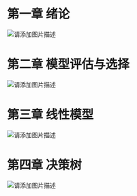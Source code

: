 # 第一章 绪论
![请添加图片描述](https://img-blog.csdnimg.cn/bac09825120c4a8585535985f991b53b.png)
# 第二章 模型评估与选择
![请添加图片描述](https://img-blog.csdnimg.cn/ea1b8cce0b594696bca8da71375bfeb0.png)
# 第三章 线性模型
![请添加图片描述](https://img-blog.csdnimg.cn/9e9f20156ece4f57aa6afc9aa0bdaf45.png)
# 第四章 决策树
![请添加图片描述](https://img-blog.csdnimg.cn/79fe301ca24d4543aceb4511db921b8e.png)
